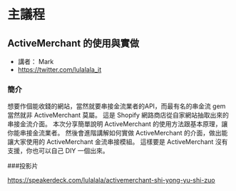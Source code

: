 # 主議程

## ActiveMerchant 的使用與實做

* 講者： Mark
* https://twitter.com/lulalala_it

### 簡介

想要作個能收錢的網站，當然就要串接金流業者的API，而最有名的串金流 gem 當然就非 ActiveMerchant 莫屬。 這是 Shopify 網路商店從自家網站抽取出來的串接金流介面。 本次分享簡單說明 ActiveMerchant 的使用方法跟基本原理，讓你能串接金流業者。 然後會進階講解如何實做 ActiveMerchant 的介面，做出能讓大家使用的 ActiveMerchant 金流串接模組。 這樣要是 ActiveMerchant 沒有支援，你也可以自己 DIY 一個出來。

###投影片

https://speakerdeck.com/lulalala/activemerchant-shi-yong-yu-shi-zuo
